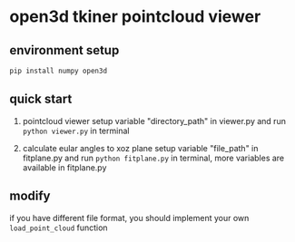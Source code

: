 # open3d tkiner pointcloud viewer


## environment setup 

```python
pip install numpy open3d 
```

## quick start
1. pointcloud viewer
setup variable "directory_path" in viewer.py and run ```python viewer.py``` in terminal

2. calculate eular angles to xoz plane
setup variable "file_path" in fitplane.py and run ```python fitplane.py``` in terminal, more variables are available in fitplane.py

## modify
if you have different file format, you should implement your own ```load_point_cloud``` function
